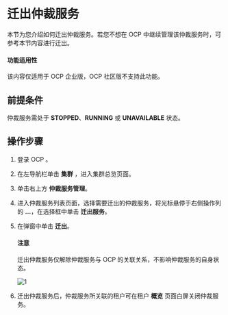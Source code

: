 # 迁出仲裁服务

本节为您介绍如何迁出仲裁服务。若您不想在 OCP 中继续管理该仲裁服务时，可参考本节内容进行迁出。

<main id="notice" type='notice'>
<h4>功能适用性</h4>
<p>该内容仅适用于 OCP 企业版，OCP 社区版不支持此功能。</p>
</main>

## 前提条件

仲裁服务需处于 **STOPPED**、**RUNNING** 或 **UNAVAILABLE** 状态。

## 操作步骤

1. 登录 OCP 。

2. 在左导航栏单击 **集群** ，进入集群总览页面。

3. 单击右上方 **仲裁服务管理**。

4. 进入仲裁服务列表页面，选择需要迁出的仲裁服务，将光标悬停于右侧操作列的 **...**，在选择框中单击 **迁出服务**。

5. 在弹窗中单击 **迁出**。

    <main id="notice" type='notice'>
    <h4>注意</h4>
    <p>迁出仲裁服务仅解除仲裁服务与 OCP 的关联关系，不影响仲裁服务的自身状态。</p>
    </main>

    ![1](https://obbusiness-private.oss-cn-shanghai.aliyuncs.com/doc/img/ocp/422/%E8%BF%81%E5%87%BA%E4%BB%B2%E8%A3%81%E6%9C%8D%E5%8A%A11.png)

6. 迁出仲裁服务后，仲裁服务所关联的租户可在租户 **概览** 页面白屏关闭仲裁服务。
